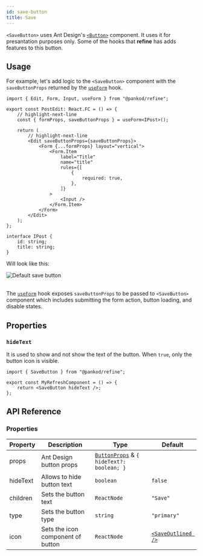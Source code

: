 ```yaml
---
id: save-button
title: Save
---
```



`<SaveButton>` uses Ant Design's [`<Button>`](https://ant.design/components/button/) component. It uses it for presantation purposes only. Some of the hooks that **refine** has adds features to this button.

## Usage

For example, let's add logic to the `<SaveButton>` component with the `saveButtonProps` returned by the [`useForm`](api-references/hooks/form/useForm.md) hook.

```tsx
import { Edit, Form, Input, useForm } from "@pankod/refine";

export const PostEdit: React.FC = () => {
    // highlight-next-line
    const { formProps, saveButtonProps } = useForm<IPost>();

    return (
        // highlight-next-line
        <Edit saveButtonProps={saveButtonProps}>
            <Form {...formProps} layout="vertical">
                <Form.Item
                    label="Title"
                    name="title"
                    rules={[
                        {
                            required: true,
                        },
                    ]}
                >
                    <Input />
                </Form.Item>
            </Form>
        </Edit>
    );
};

interface IPost {
    id: string;
    title: string;
}
```

Will look like this:

<div class="img-container">
    <div class="window">
        <div class="control red"></div>
        <div class="control orange"></div>
        <div class="control green"></div>
    </div>
    <img src="https://refine.ams3.cdn.digitaloceanspaces.com/website/static/img/guides-and-concepts/components/buttons/save/save.png" alt="Default save button" />
</div>
<br/>

The [`useForm`](api-references/hooks/form/useForm.md) hook exposes `saveButtonProps` to be passed to `<SaveButton>` component which includes submitting the form action, button loading, and disable states.

## Properties

### `hideText`

It is used to show and not show the text of the button. When `true`, only the button icon is visible.

```tsx 
import { SaveButton } from "@pankod/refine";

export const MyRefreshComponent = () => {
    return <SaveButton hideText />;
};
```

## API Reference

### Properties

| Property | Description                       | Type                                                                                   | Default                                                   |
| -------- | --------------------------------- | -------------------------------------------------------------------------------------- | --------------------------------------------------------- |
| props    | Ant Design button props           | [`ButtonProps`](https://ant.design/components/button/#API) & `{ hideText?: boolean; }` |                                                           |
| hideText | Allows to hide button text        | `boolean`                                                                              | `false`                                                   |
| children | Sets the button text              | `ReactNode`                                                                            | `"Save"`                                                  |
| type     | Sets the button type              | `string`                                                                               | `"primary"`                                               |
| icon     | Sets the icon component of button | `ReactNode`                                                                            | [`<SaveOutlined />`](https://ant.design/components/icon/) |
